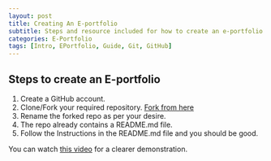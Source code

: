 ```yaml
---
layout: post
title: Creating An E-portfolio
subtitle: Steps and resource included for how to create an e-portfolio
categories: E-Portfolio
tags: [Intro, EPortfolio, Guide, Git, GitHub]
---
```


## Steps to create an E-portfolio
1. Create a GitHub account.
2. Clone/Fork your required repository. [Fork from here](https://github.com/datamaunz/jekyll-blog-template)
3. Rename the forked repo as per your desire.
4. The repo already contains a README.md file.
5. Follow the Instructions in the README.md file and you should be good.

You can watch [this video](https://www.youtube.com/watch?v=TRIys0HLJuU) for a clearer demonstration.
